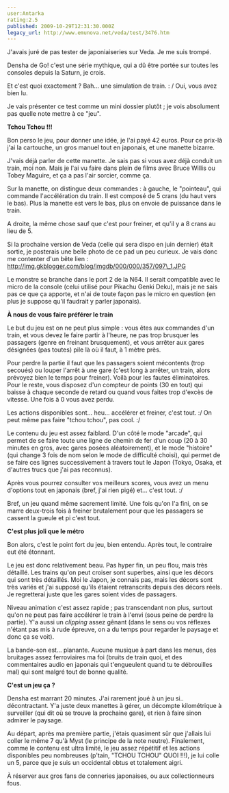 ```yaml
---
user:Antarka
rating:2.5
published: 2009-10-29T12:31:30.000Z
legacy_url: http://www.emunova.net/veda/test/3476.htm
---
```

J'avais juré de pas tester de japoniaiseries sur Veda. Je me suis trompé.  

  

Densha de Go! c'est une série mythique, qui a dû être portée sur toutes les consoles depuis la Saturn, je crois.  

  

Et c'est quoi exactement ? Bah... une simulation de train. : / Oui, vous avez bien lu.  

  

Je vais présenter ce test comme un mini dossier plutôt ; je vois absolument pas quelle note mettre à ce "jeu".  

  

**Tchou Tchou !!!**  

  

Bon perso le jeu, pour donner une idée, je l'ai payé 42 euros. Pour ce prix-là j'ai la cartouche, un gros manuel tout en japonais, et une manette bizarre.  

  

J'vais déjà parler de cette manette. Je sais pas si vous avez déjà conduit un train, moi non. Mais je l'ai vu faire dans plein de films avec Bruce Willis ou Tobey Maguire, et ça a pas l'air sorcier, comme ça.  

  

Sur la manette, on distingue deux commandes : à gauche, le "pointeau", qui commande l'accélération du train. Il est composé de 5 crans (du haut vers le bas). Plus la manette est vers le bas, plus on envoie de puissance dans le train.  

  

A droite, la même chose sauf que c'est pour freiner, et qu'il y a 8 crans au lieu de 5\.  

  

Si la prochaine version de Veda (celle qui sera dispo en juin dernier) était sortie, je posterais une belle photo de ce pad un peu curieux. Je vais donc me contenter d'un bête lien : http://img.gkblogger.com/blog/imgdb/000/000/357/097\_1.JPG  

  

Le monstre se branche dans le port 2 de la N64\. Il serait compatible avec le micro de la console (celui utilisé pour Pikachu Genki Deku), mais je ne sais pas ce que ça apporte, et n'ai de toute façon pas le micro en question (en plus je suppose qu'il faudrait y parler japonais).  

  

**À nous de vous faire préférer le train**  

  

Le but du jeu est on ne peut plus simple : vous êtes aux commandes d'un train, et vous devez le faire partir à l'heure, ne pas trop brusquer les passagers (genre en freinant brusquement), et vous arrêter aux gares désignées (pas toutes) pile là où il faut, à 1 mètre près.  

  

Pour perdre la partie il faut que les passagers soient mécontents (trop secoués) ou louper l'arrêt à une gare (c'est long à arrêter, un train, alors prévoyez bien le temps pour freiner). Voilà pour les fautes éliminatoires. Pour le reste, vous disposez d'un compteur de points (30 en tout) qui baisse à chaque seconde de retard ou quand vous faites trop d'excès de vitesse. Une fois à 0 vous avez perdu.  

  

Les actions disponibles sont... heu... accélérer et freiner, c'est tout. :/ On peut même pas faire "tchou tchou", pas cool. :/  

  

Le contenu du jeu est assez faiblard. D'un côté le mode "arcade", qui permet de se faire toute une ligne de chemin de fer d'un coup (20 à 30 minutes en gros, avec gares posées aléatoirement), et le mode "histoire" (qui change 3 fois de nom selon le mode de difficulté choisi), qui permet de se faire ces lignes successivement à travers tout le Japon (Tokyo, Osaka, et d'autres trucs que j'ai pas reconnus).  

  

Après vous pourrez consulter vos meilleurs scores, vous avez un menu d'options tout en japonais (bref, j'ai rien pigé) et... c'est tout. :/  

  

Bref, un jeu quand même sacrement limité. Une fois qu'on l'a fini, on se marre deux-trois fois à freiner brutalement pour que les passagers se cassent la gueule et pi c'est tout.  

  

**C'est plus joli que le métro**  

  

Bon alors, c'est le point fort du jeu, bien entendu. Après tout, le contraire eut été étonnant.  

  

Le jeu est donc relativement beau. Pas hyper fin, un peu flou, mais très détaillé. Les trains qu'on peut croiser sont superbes, ainsi que les décors qui sont très détaillés. Moi le Japon, je connais pas, mais les décors sont très variés et j'ai supposé qu'ils étaient retranscrits depuis des décors réels. Je regretterai juste que les gares soient vides de passagers.  

  

Niveau animation c'est assez rapide ; pas transcendant non plus, surtout qu'on ne peut pas faire accélérer le train à l'envi (sous peine de perdre la partie). Y'a aussi un _clipping_ assez gênant (dans le sens ou vos réflexes n'étant pas mis à rude épreuve, on a du temps pour regarder le paysage et donc ça se voit).  

  

La bande-son est... planante. Aucune musique à part dans les menus, des bruitages assez ferroviaires ma foi (bruits de train quoi, et des commentaires audio en japonais qui t'engueulent quand tu te débrouilles mal) qui sont malgré tout de bonne qualité.  

  

**C'est un jeu ça ?**  

  

Densha est marrant 20 minutes. J'ai rarement joué à un jeu si.. décontractant. Y'a juste deux manettes à gérer, un décompte kilométrique à surveiller (qui dit où se trouve la prochaine gare), et rien à faire sinon admirer le paysage.  

  

Au départ, après ma première partie, j'étais quasiment sûr que j'allais lui coller le même 7 qu'à Myst (le principe de la note neutre). Finalement, comme le contenu est ultra limité, le jeu assez répétitif et les actions disponibles peu nombreuses (p'tain, "TCHOU TCHOU" QUOI !!!), je lui colle un 5, parce que je suis un occidental obtus et totalement aigri.  

  

À réserver aux gros fans de conneries japonaises, ou aux collectionneurs fous.